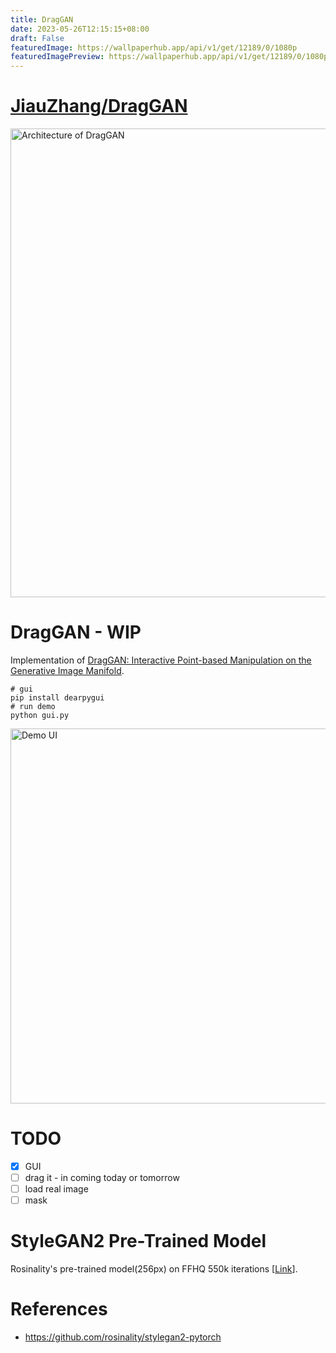 ```yaml
---
title: DragGAN
date: 2023-05-26T12:15:15+08:00
draft: False
featuredImage: https://wallpaperhub.app/api/v1/get/12189/0/1080p
featuredImagePreview: https://wallpaperhub.app/api/v1/get/12189/0/1080p
---
```


# [JiauZhang/DragGAN](https://github.com/JiauZhang/DragGAN)

<img src="./draggan.png" width="750" alt="Architecture of DragGAN"/>

# DragGAN - WIP
Implementation of [DragGAN: Interactive Point-based Manipulation on the Generative Image Manifold](https://arxiv.org/abs/2305.10973).

```shell
# gui
pip install dearpygui
# run demo
python gui.py
```

<img src="./UI.png" width="600" alt="Demo UI"/>

# TODO
- [x] GUI
- [ ] drag it - in coming today or tomorrow
- [ ] load real image
- [ ] mask

# StyleGAN2 Pre-Trained Model
Rosinality's pre-trained model(256px) on FFHQ 550k iterations \[[Link](https://drive.google.com/open?id=1PQutd-JboOCOZqmd95XWxWrO8gGEvRcO)\].

# References
- https://github.com/rosinality/stylegan2-pytorch
